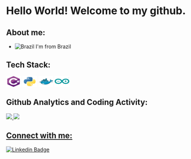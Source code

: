 # Hello World! Welcome to my github.

<!-- about me -->

## About me:
  * <img width="18" src="https://img.icons8.com/color/96/000000/brazil-circular.png" alt="Brazil" /> I'm from Brazil

## Tech Stack:
<!-- * Programming Language -->

<div style="display: inline_block">
  <img align="center" alt="ita-Csharp" height="30" width="40" src="https://raw.githubusercontent.com/devicons/devicon/master/icons/csharp/csharp-original.svg">
  <img align="center" alt="ita-Python" height="30" width="40" src="https://raw.githubusercontent.com/devicons/devicon/master/icons/python/python-original.svg">
 
<!-- * DevSecOps -->
  <img align="center" alt="ita-docker" height="30" width="40" src="https://raw.githubusercontent.com/devicons/devicon/master/icons/docker/docker-original.svg">

<!-- * Artificial Inteligence Framework -->
<!-- * Front end -->
<!-- * Back end -->

<!-- * hardware IOT -->
  <img align="center" alt="ita-arduino" height="30" width="40" src="https://raw.githubusercontent.com/devicons/devicon/master/icons/arduino/arduino-original.svg">
</div>
   

## Github Analytics and Coding Activity:

<div>
  <a href="https://github.com/ItamarMaran">
  <img height="180em" src="https://github-readme-stats.vercel.app/api?username=ItamarMaran&show_icons=true&theme=dark&include_all_commits=true&count_private=true"/>
  <img height="180em" src="https://github-readme-stats.vercel.app/api/top-langs/?username=ItamarMaran&layout=compact&langs_count=7&theme=dark"/>
</div>


## Connect with me:
  [![Linkedin Badge](https://img.shields.io/badge/-ItamarMaran-blue?style=flat-square&logo=Linkedin&logoColor=white&link=https://www.linkedin.com/in/aman-atg/)](https://www.linkedin.com/in/itamar-maran-a06046101/)


<!--
**ItamarMaran/ItamarMaran** is a ✨ _special_ ✨ repository because its `README.md` (this file) appears on your GitHub profile.

### Hi there 👋

Here are some ideas to get you started:

- 🔭 I’m currently working on ...
- 🌱 I’m currently learning ...
- 👯 I’m looking to collaborate on ...
- 🤔 I’m looking for help with ...
- 💬 Ask me about ...
- 📫 How to reach me: ...
- 😄 Pronouns: ...
- ⚡ Fun fact: ...
-->

<!--
reference of icons
https://www.vectorlogo.zone/?q=
https://icons8.com/
https://iconscout.com/
-->
 
 
<!--
  <img align="center" alt="Ita-Js" height="30" width="40" src="https://raw.githubusercontent.com/devicons/devicon/master/icons/javascript/javascript-plain.svg">
  <img align="center" alt="Ita-Ts" height="30" width="40" src="https://raw.githubusercontent.com/devicons/devicon/master/icons/typescript/typescript-plain.svg">
  <img align="center" alt="Ita-React" height="30" width="40" src="https://raw.githubusercontent.com/devicons/devicon/master/icons/react/react-original.svg">
  <img align="center" alt="Ita-HTML" height="30" width="40" src="https://raw.githubusercontent.com/devicons/devicon/master/icons/html5/html5-original.svg">
  <img align="center" alt="Ita-CSS" height="30" width="40" src="https://raw.githubusercontent.com/devicons/devicon/master/icons/css3/css3-original.svg">
-->
